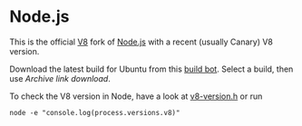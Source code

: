 # Node.js

This is the official [V8](https://github.com/v8/v8/wiki) fork of [Node.js](https://github.com/nodejs/node) with a recent (usually Canary) V8 version.

Download the latest build for Ubuntu from this [build bot](https://build.chromium.org/p/client.v8.fyi/builders/V8%20-%20node.js%20integration). Select a build, then use *Archive link download*.

To check the V8 version in Node, have a look at [v8-version.h](https://github.com/v8/node/blob/vee-eight-lkgr/deps/v8/include/v8-version.h) or run

```
node -e "console.log(process.versions.v8)"
```

